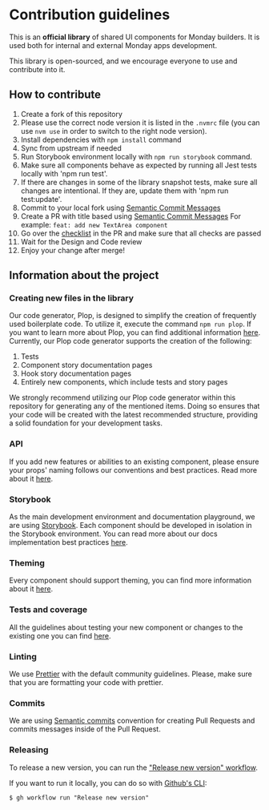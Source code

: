# Contribution guidelines
This is an **official library** of shared UI components for Monday builders. It is used both for internal and external Monday apps development.

This library is open-sourced, and we encourage everyone to use and contribute into it.

## How to contribute

1. Create a fork of this repository
2. Please use the correct node version it is listed in the `.nvmrc` file (you can use `nvm use` in order to switch to the right node version).
3. Install dependencies with `npm install` command
4. Sync from upstream if needed
5. Run Storybook environment locally with `npm run storybook` command.
6. Make sure all components behave as expected by running all Jest tests locally with 'npm run test'.
7. If there are changes in some of the library snapshot tests, make sure all changes are intentional. If they are, update them with 'npm run test:update'.
8. Commit to your local fork using [Semantic Commit Messages](https://seesparkbox.com/foundry/semantic_commit_messages)
9. Create a PR with title based using [Semantic Commit Messages](https://seesparkbox.com/foundry/semantic_commit_messages)
   For example: `feat: add new TextArea component`
10. Go over the [checklist](PULL_REQUEST_TEMPLATE.md) in the PR and make sure that all checks are passed
11. Wait for the Design and Code review
12. Enjoy your change after merge!

## Information about the project

### Creating new files in the library
Our code generator, Plop, is designed to simplify the creation of frequently used boilerplate code. To utilize it, execute the command `npm run plop`. If you want to learn more about Plop, you can find additional information [here](https://plopjs.com/).
Currently, our Plop code generator supports the creation of the following:
1. Tests
2. Component story documentation pages
3. Hook story documentation pages
4. Entirely new components, which include tests and story pages

We strongly recommend utilizing our Plop code generator within this repository for generating any of the mentioned items. Doing so ensures that your code will be created with the latest recommended structure, providing a solid foundation for your development tasks.

### API
If you add new features or abilities to an existing component, please ensure your props' naming follows our conventions and best practices. Read more about it [here](./API_GUIDELINES.MD).

### Storybook
As the main development environment and documentation playground, we are using [Storybook](https://storybook.js.org/).
Each component should be developed in isolation in the Storybook environment.
You can read more about our docs implementation best practices [here](COMPONENTS_DOCUMENTATION_GUIDELINES.md).

### Theming
Every component should support theming, you can find more information about it [here](THEME_README.md).

### Tests and coverage
All the guidelines about testing your new component or changes to the existing one you can find [here](TESTING_README.md).

### Linting
We use [Prettier](https://prettier.io/) with the default community guidelines. Please, make sure that you are formatting your code with prettier.

### Commits
We are using [Semantic commits](https://gist.github.com/joshbuchea/6f47e86d2510bce28f8e7f42ae84c716) convention for creating Pull Requests and commits messages inside of the Pull Request.

### Releasing
To release a new version, you can run the ["Release new version" workflow](https://github.com/hoanghohotel/monday-ui/actions/workflows/release.yml).

If you want to run it locally, you can do so with [Github's CLI](https://cli.github.com/):

```
$ gh workflow run "Release new version"
```
